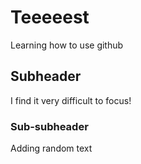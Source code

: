 # Teeeeest

Learning how to use github

## Subheader

I find it very difficult to focus!

### Sub-subheader

Adding random text
